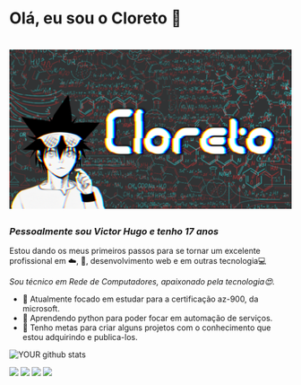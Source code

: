 # Olá, eu sou o Cloreto 👋
<h1 align="center">
 <img src="https://github.com/CloretoJannuzzi/CloretoJannuzzi/blob/main/banner.png?raw=true"/>
</h1>

### _Pessoalmente sou Victor Hugo e tenho 17 anos_

Estou dando os meus primeiros passos para se tornar um excelente profissional em ☁️, 🐍, desenvolvimento web e em outras tecnologia💻

_Sou técnico em Rede de Computadores, apaixonado pela tecnologia😍._
- 🧠 Atualmente focado em estudar para a certificação az-900, da microsoft.
- 🐍 Aprendendo python para poder focar em automação de serviços.
- 🧪 Tenho metas para criar alguns projetos com o conhecimento que estou adquirindo e publica-los. 

![YOUR github stats](https://github-readme-stats.vercel.app/api?username=cloretojannuzzi)

[<img src="https://img.shields.io/badge/twitter-%231DA1F2.svg?&style=for-the-badge&logo=twitter&logoColor=white" />](https://twitter.com/CloretoJannuzzi) [<img src="https://img.shields.io/badge/linkedin-%230077B5.svg?&style=for-the-badge&logo=linkedin&logoColor=white" />](https://www.linkedin.com/in/victor-hugo-santos-5978b6216) [<img src = "https://img.shields.io/badge/instagram-%23E4405F.svg?&style=for-the-badge&logo=instagram&logoColor=white">](https://www.instagram.com/victorh_jannuzzi/) [<img src = "https://img.shields.io/badge/facebook-%231877F2.svg?&style=for-the-badge&logo=facebook&logoColor=white">](https://www.facebook.com/profile.php?id=100008118695213)

